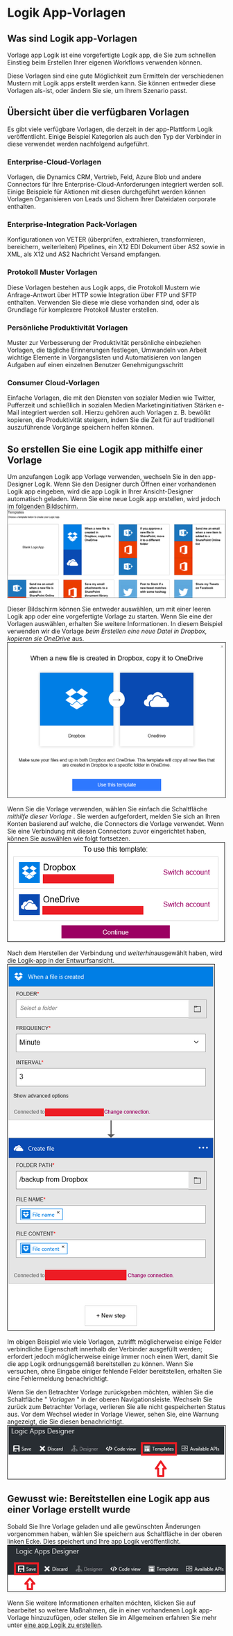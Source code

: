 <properties
 pageTitle="App-Vorlagen Logik | Microsoft Azure"
 description="Erfahren Sie, wie zuvor erstellte Logik app-Vorlagen Raumpläne"
 authors="kevinlam1"
 manager="dwrede"
 editor=""
 services="app-service\logic"
 documentationCenter=""/>

<tags
    ms.service="app-service-logic"
    ms.workload="integration"
    ms.tgt_pltfrm="na"
    ms.devlang="na"
    ms.topic="article"
    ms.date="08/24/2016"
    ms.author="klam"/>

# <a name="logic-app-templates"></a>Logik App-Vorlagen

## <a name="what-are-logic-app-templates"></a>Was sind Logik app-Vorlagen

Vorlage app Logik ist eine vorgefertigte Logik app, die Sie zum schnellen Einstieg beim Erstellen Ihrer eigenen Workflows verwenden können. 

Diese Vorlagen sind eine gute Möglichkeit zum Ermitteln der verschiedenen Mustern mit Logik apps erstellt werden kann. Sie können entweder diese Vorlagen als-ist, oder ändern Sie sie, um Ihrem Szenario passt.

## <a name="overview-of-available-templates"></a>Übersicht über die verfügbaren Vorlagen

Es gibt viele verfügbare Vorlagen, die derzeit in der app-Plattform Logik veröffentlicht. Einige Beispiel Kategorien als auch den Typ der Verbinder in diese verwendet werden nachfolgend aufgeführt.

### <a name="enterprise-cloud-templates"></a>Enterprise-Cloud-Vorlagen
Vorlagen, die Dynamics CRM, Vertrieb, Feld, Azure Blob und andere Connectors für Ihre Enterprise-Cloud-Anforderungen integriert werden soll. Einige Beispiele für Aktionen mit diesen durchgeführt werden können Vorlagen Organisieren von Leads und Sichern Ihrer Dateidaten corporate enthalten.

### <a name="enterprise-integration-pack-templates"></a>Enterprise-Integration Pack-Vorlagen
Konfigurationen von VETER (überprüfen, extrahieren, transformieren, bereichern, weiterleiten) Pipelines, ein X12 EDI Dokument über AS2 sowie in XML, als X12 und AS2 Nachricht Versand empfangen.

### <a name="protocol-pattern-templates"></a>Protokoll Muster Vorlagen
Diese Vorlagen bestehen aus Logik apps, die Protokoll Mustern wie Anfrage-Antwort über HTTP sowie Integration über FTP und SFTP enthalten. Verwenden Sie diese wie diese vorhanden sind, oder als Grundlage für komplexere Protokoll Muster erstellen.  

### <a name="personal-productivity-templates"></a>Persönliche Produktivität Vorlagen
Muster zur Verbesserung der Produktivität persönliche einbeziehen Vorlagen, die tägliche Erinnerungen festlegen, Umwandeln von Arbeit wichtige Elemente in Vorgangslisten und Automatisieren von langen Aufgaben auf einen einzelnen Benutzer Genehmigungsschritt

### <a name="consumer-cloud-templates"></a>Consumer Cloud-Vorlagen
Einfache Vorlagen, die mit den Diensten von sozialer Medien wie Twitter, Pufferzeit und schließlich in sozialen Medien Marketinginitiativen Stärken e-Mail integriert werden soll. Hierzu gehören auch Vorlagen z. B. bewölkt kopieren, die Produktivität steigern, indem Sie die Zeit für auf traditionell auszuführende Vorgänge speichern helfen können. 

## <a name="how-to-create-a-logic-app-using-a-template"></a>So erstellen Sie eine Logik app mithilfe einer Vorlage 

Um anzufangen Logik app Vorlage verwenden, wechseln Sie in den app-Designer Logik. Wenn Sie den Designer durch Öffnen einer vorhandenen Logik app eingeben, wird die app Logik in Ihrer Ansicht-Designer automatisch geladen. Wenn Sie eine neue Logik app erstellen, wird jedoch im folgenden Bildschirm.  
 ![](../../includes/media/app-service-logic-templates/template7.png)  

Dieser Bildschirm können Sie entweder auswählen, um mit einer leeren Logik app oder eine vorgefertigte Vorlage zu starten. Wenn Sie eine der Vorlagen auswählen, erhalten Sie weitere Informationen. In diesem Beispiel verwenden wir die Vorlage *beim Erstellen eine neue Datei in Dropbox, kopieren sie OneDrive* aus.  
 ![](../../includes/media/app-service-logic-templates/template2.png)  

Wenn Sie die Vorlage verwenden, wählen Sie einfach die Schaltfläche *mithilfe dieser Vorlage* . Sie werden aufgefordert, melden Sie sich an Ihren Konten basierend auf welche, die Connectors die Vorlage verwendet. Wenn Sie eine Verbindung mit diesen Connectors zuvor eingerichtet haben, können Sie auswählen wie folgt fortsetzen.  
 ![](../../includes/media/app-service-logic-templates/template3.png)  

Nach dem Herstellen der Verbindung und *weiterhin*ausgewählt haben, wird die Logik-app in der Entwurfsansicht.  
 ![](../../includes/media/app-service-logic-templates/template4.png)  

Im obigen Beispiel wie viele Vorlagen, zutrifft möglicherweise einige Felder verbindliche Eigenschaft innerhalb der Verbinder ausgefüllt werden; erfordert jedoch möglicherweise einige immer noch einen Wert, damit Sie die app Logik ordnungsgemäß bereitstellen zu können. Wenn Sie versuchen, ohne Eingabe einiger fehlende Felder bereitstellen, erhalten Sie eine Fehlermeldung benachrichtigt.

Wenn Sie den Betrachter Vorlage zurückgeben möchten, wählen Sie die Schaltfläche " *Vorlagen* " in der oberen Navigationsleiste. Wechseln Sie zurück zum Betrachter Vorlage, verlieren Sie alle nicht gespeicherten Status aus. Vor dem Wechsel wieder in Vorlage Viewer, sehen Sie, eine Warnung angezeigt, die Sie diesen benachrichtigt.  
 ![](../../includes/media/app-service-logic-templates/template5.png)  

## <a name="how-to-deploy-a-logic-app-created-from-a-template"></a>Gewusst wie: Bereitstellen eine Logik app aus einer Vorlage erstellt wurde

Sobald Sie Ihre Vorlage geladen und alle gewünschten Änderungen vorgenommen haben, wählen Sie speichern aus Schaltfläche in der oberen linken Ecke. Dies speichert und Ihre app Logik veröffentlicht.  
 ![](../../includes/media/app-service-logic-templates/template6.png)  

Wenn Sie weitere Informationen erhalten möchten, klicken Sie auf bearbeitet so weitere Maßnahmen, die in einer vorhandenen Logik app-Vorlage hinzuzufügen, oder stellen Sie im Allgemeinen erfahren Sie mehr unter [eine app Logik zu erstellen](app-service-logic-create-a-logic-app.md).